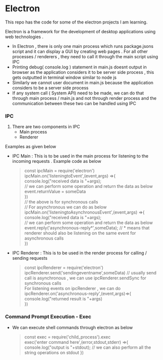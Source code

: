 # Electron

This repo has the code for some of the electron projects I am learning.

Electron is a framework for the development of desktop applications using web technologies .

* In Electron , there is only one main process which runs package.jsons script and it can display a GUI by creating web pages . For all other processes / renderers , they need to   call it through the main script  using IPC 
* Printing debug( console.log ) statement in main.js doesnt output in browser as the application considers it to be server side process , this gets outputted in terminal window 
  similar to node js
* Similarly we cannot user document in main.js because the application considers to be a server side process
* If any system call ( System API) need to be made, we can do that through main process / main.js and not through render process and the communication between these two can be
  handled using IPC

### IPC

1. There are two components in IPC
   * Main process
   * Renderer

Examples as given below

* IPC Main : This is to be used in the main process for listening to the incoming requests . Example code as below
  > const ipcMain = require('electron') <br />
    ipcMain.on('listeningtoEvent',(event,args) =>{ <br />
       console.log("received data is "+args); <br />
       // we can perform some operation and return the data as below <br />
       event.returnValue = someData <br />
    }) <br />
    // the above is for synchronous calls <br />
    // For asynchronous we can do as below  <br />
    ipcMain.on('listeningtoAsynchronousEvent',(event,args) =>{ <br />
       console.log("received data is "+args); <br />
       // we can perform some operation and return the data as below <br />
       event.reply('asynchronous-reply*',someData);  // * means that renderer should also be listening on the same event for asynchronous calls <br />
    }) <br />
* IPC Renderer : This is to be used in the render process for calling / sending requests <br />
  > const ipcRenderer = require('electron') <br />
    ipcRenderer.send('sendingeventname',someData)  // usually send call is asynchronous , we can use ipcRenderer.sendSync for synchronous calls <br />
    For listening events on ipcRenderer , we can do <br />
    ipcRenderer.on('asynchronous-reply',(event,args)=>{ <br />
      console.log("returned result is "+args) <br />
    })

### Command Prompt Execution - Exec
* We can execute shell commands through electron as below
  > const exec = require('child_process').exec <br />
    exec('enter command here',(error,stdout,stderr) =>{
      console.log("output is "+stdout); // we can also perform all the string operations on stdout
    })
